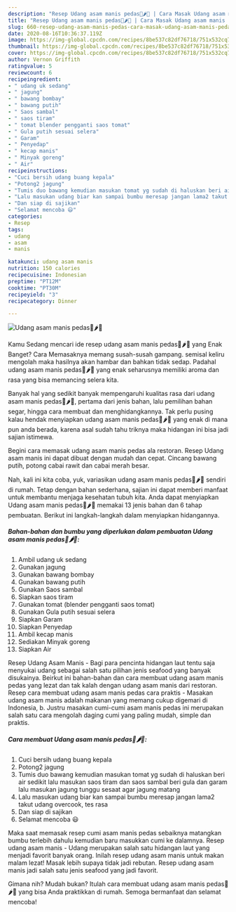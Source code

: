 ```yaml
---
description: "Resep Udang asam manis pedas🦐🌶️🌽 | Cara Masak Udang asam manis pedas🦐🌶️🌽 Yang Enak Banget"
title: "Resep Udang asam manis pedas🦐🌶️🌽 | Cara Masak Udang asam manis pedas🦐🌶️🌽 Yang Enak Banget"
slug: 660-resep-udang-asam-manis-pedas-cara-masak-udang-asam-manis-pedas-yang-enak-banget
date: 2020-08-16T10:36:37.119Z
image: https://img-global.cpcdn.com/recipes/8be537c82df76718/751x532cq70/udang-asam-manis-pedas🦐🌶️🌽-foto-resep-utama.jpg
thumbnail: https://img-global.cpcdn.com/recipes/8be537c82df76718/751x532cq70/udang-asam-manis-pedas🦐🌶️🌽-foto-resep-utama.jpg
cover: https://img-global.cpcdn.com/recipes/8be537c82df76718/751x532cq70/udang-asam-manis-pedas🦐🌶️🌽-foto-resep-utama.jpg
author: Vernon Griffith
ratingvalue: 5
reviewcount: 6
recipeingredient:
- " udang uk sedang"
- " jagung"
- " bawang bombay"
- " bawang putih"
- " Saos sambal"
- " saos tiram"
- " tomat blender pengganti saos tomat"
- " Gula putih sesuai selera"
- " Garam"
- " Penyedap"
- " kecap manis"
- " Minyak goreng"
- " Air"
recipeinstructions:
- "Cuci bersih udang buang kepala"
- "Potong2 jagung"
- "Tumis duo bawang kemudian masukan tomat yg sudah di haluskan beri air sedikit lalu masukan saos tiram dan saos sambal beri gula dan garam lalu masukan jagung tunggu sesaat agar jagung matang"
- "Lalu masukan udang biar kan sampai bumbu meresap jangan lama2 takut udang overcook, tes rasa"
- "Dan siap di sajikan"
- "Selamat mencoba 😃"
categories:
- Resep
tags:
- udang
- asam
- manis

katakunci: udang asam manis 
nutrition: 150 calories
recipecuisine: Indonesian
preptime: "PT12M"
cooktime: "PT30M"
recipeyield: "3"
recipecategory: Dinner

---
```



![Udang asam manis pedas🦐🌶️🌽](https://img-global.cpcdn.com/recipes/8be537c82df76718/751x532cq70/udang-asam-manis-pedas🦐🌶️🌽-foto-resep-utama.jpg)

Kamu Sedang mencari ide resep udang asam manis pedas🦐🌶️🌽 yang Enak Banget? Cara Memasaknya memang susah-susah gampang. semisal keliru mengolah maka hasilnya akan hambar dan bahkan tidak sedap. Padahal udang asam manis pedas🦐🌶️🌽 yang enak seharusnya memiliki aroma dan rasa yang bisa memancing selera kita.

Banyak hal yang sedikit banyak mempengaruhi kualitas rasa dari udang asam manis pedas🦐🌶️🌽, pertama dari jenis bahan, lalu pemilihan bahan segar, hingga cara membuat dan menghidangkannya. Tak perlu pusing kalau hendak menyiapkan udang asam manis pedas🦐🌶️🌽 yang enak di mana pun anda berada, karena asal sudah tahu triknya maka hidangan ini bisa jadi sajian istimewa.

Begini cara memasak udang asam manis pedas ala restoran. Resep Udang asam manis ini dapat dibuat dengan mudah dan cepat. Cincang bawang putih, potong cabai rawit dan cabai merah besar.


Nah, kali ini kita coba, yuk, variasikan udang asam manis pedas🦐🌶️🌽 sendiri di rumah. Tetap dengan bahan sederhana, sajian ini dapat memberi manfaat untuk membantu menjaga kesehatan tubuh kita. Anda dapat menyiapkan Udang asam manis pedas🦐🌶️🌽 memakai 13 jenis bahan dan 6 tahap pembuatan. Berikut ini langkah-langkah dalam menyiapkan hidangannya.

<!--inarticleads1-->

##### Bahan-bahan dan bumbu yang diperlukan dalam pembuatan Udang asam manis pedas🦐🌶️🌽:

1. Ambil  udang uk sedang
1. Gunakan  jagung
1. Gunakan  bawang bombay
1. Gunakan  bawang putih
1. Gunakan  Saos sambal
1. Siapkan  saos tiram
1. Gunakan  tomat (blender pengganti saos tomat)
1. Gunakan  Gula putih sesuai selera
1. Siapkan  Garam
1. Siapkan  Penyedap
1. Ambil  kecap manis
1. Sediakan  Minyak goreng
1. Siapkan  Air


Resep Udang Asam Manis - Bagi para pencinta hidangan laut tentu saja menyukai udang sebagai salah satu pilihan jenis seafood yang banyak disukainya. Beirkut ini bahan-bahan dan cara membuat udang asam manis pedas yang lezat dan tak kalah dengan udang asam manis dari restoran. Resep cara membuat udang asam manis pedas cara praktis - Masakan udang asam manis adalah makanan yang memang cukup digemari di Indonesia, b. Justru masakan cumi-cumi asam manis pedas ini merupakan salah satu cara mengolah daging cumi yang paling mudah, simple dan praktis. 

<!--inarticleads2-->

##### Cara membuat Udang asam manis pedas🦐🌶️🌽:

1. Cuci bersih udang buang kepala
1. Potong2 jagung
1. Tumis duo bawang kemudian masukan tomat yg sudah di haluskan beri air sedikit lalu masukan saos tiram dan saos sambal beri gula dan garam lalu masukan jagung tunggu sesaat agar jagung matang
1. Lalu masukan udang biar kan sampai bumbu meresap jangan lama2 takut udang overcook, tes rasa
1. Dan siap di sajikan
1. Selamat mencoba 😃


Maka saat memasak resep cumi asam manis pedas sebaiknya matangkan bumbu terlebih dahulu kemudian baru masukkan cumi ke dalamnya. Resep udang asam manis - Udang merupakan salah satu hidangan laut yang menjadi favorit banyak orang. Inilah resep udang asam manis untuk makan malam lezat! Masak lebih supaya tidak jadi rebutan. Resep udang asam manis jadi salah satu jenis seafood yang jadi favorit. 

Gimana nih? Mudah bukan? Itulah cara membuat udang asam manis pedas🦐🌶️🌽 yang bisa Anda praktikkan di rumah. Semoga bermanfaat dan selamat mencoba!

